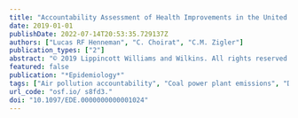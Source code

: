 ```yaml
---
title: "Accountability Assessment of Health Improvements in the United States Associated with Reduced Coal Emissions between 2005 and 2012"
date: 2019-01-01
publishDate: 2022-07-14T20:53:35.729137Z
authors: ["Lucas RF Henneman", "C. Choirat", "C.M. Zigler"]
publication_types: ["2"]
abstract: "© 2019 Lippincott Williams and Wilkins. All rights reserved. Background: National, state, and local policies contributed to a 65% reduction in sulfur dioxide emissions from coal-fired power plants between 2005 and 2012 in the United States, providing an opportunity to directly quantify public health benefits attributable to these reductions under an air pollution accountability framework. Methods: We estimate ZIP code-level changes in two different-but related-exposure metrics: total PM2.5 concentrations and exposure to coal-fired power plant emissions. We associate changes in 10 health outcome rates among approximately 30 million US Medicare beneficiaries with exposure changes between 2005 and 2012 using two difference-in-difference regression approaches designed to mitigate observed and unobserved confounding. Results: Rates per 10,000 person-years of six cardiac and respiratory health outcomes-all cardiovascular disease, chronic obstructive pulmonary disorder, cardiovascular stroke, heart failure, ischemic heart disease, and respiratory tract infections-decreased by between 7.89 and 1.95 per decrease in PM2.5, with comparable decreases in coal exposure leading to slightly larger rate decreases. Results for acute myocardial infarction, heart rhythm disorders, and peripheral vascular disease were near zero and/or mixed between the various exposure metrics and analyses. A secondary analysis found that nonlinearities in relationships between changing health outcome rates and coal exposure may explain differences in their associations. Conclusions: The direct analyses of emissions reductions estimate substantial health benefits via coal power plant emission and PM2.5 concentration reductions. Differing responses associated with changes in the two exposure metrics underscore the importance of isolating source-specific impacts from those due to total PM2.5 exposure."
featured: false
publication: "*Epidemiology*"
tags: ["Air pollution accountability", "Coal power plant emissions", "Difference-in-difference", "PM 2.5"]
url_code: "osf.io/ s8fd3."
doi: "10.1097/EDE.0000000000001024"
---
```


